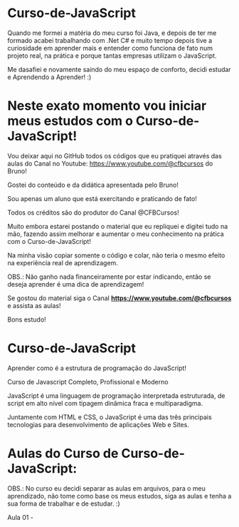 # Curso-de-JavaScript
Quando me formei a matéria do meu curso foi Java, e depois de ter me formado acabei trabalhando com .Net C# e muito tempo depois tive a curiosidade em aprender mais e entender como funciona de fato num projeto real, na prática e porque tantas empresas utilizam o JavaScript.

Me dasafiei e novamente saindo do meu espaço de conforto, decidi estudar e Aprendendo a Aprender! :)

# Neste exato momento vou iniciar meus estudos com o Curso-de-JavaScript!
Vou deixar aqui no GitHub todos os códigos que eu pratiquei através das aulas do Canal no Youtube: https://www.youtube.com/@cfbcursos do Bruno!

Gostei do conteúdo e da didática apresentada pelo Bruno!

Sou apenas um aluno que está exercitando e praticando de fato!

Todos os créditos são do produtor do Canal @CFBCursos!

Muito embora estarei postando o material que eu repliquei e digitei tudo na mão, fazendo assim melhorar e aumentar o meu conhecimento na prática com o Curso-de-JavaScript!

Na minha visão copiar somente o código e colar, não teria o mesmo efeito na experiência real de aprendizagem.

OBS.: Não ganho nada financeiramente por estar indicando, então se deseja aprender é uma dica de aprendizagem!

Se gostou do material siga o Canal **https://www.youtube.com/@cfbcursos** e assista as aulas!

Bons estudo!

# Curso-de-JavaScript
Aprender como é a estrutura de programação do JavaScript!

Curso de Javascript Completo, Profissional e Moderno

JavaScript é uma linguagem de programação interpretada estruturada, de script em alto nível com tipagem dinâmica fraca e multiparadigma.

Juntamente com HTML e CSS, o JavaScript é uma das três principais tecnologias para desenvolvimento de aplicações Web e Sites.

# Aulas do Curso de Curso-de-JavaScript:

OBS.: No curso eu decidi separar as aulas em arquivos, para o meu aprendizado, não tome como base os meus estudos, siga as aulas e tenha a sua forma de trabalhar e de estudar. :)

Aula 01 - 
